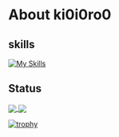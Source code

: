 # About ki0i0ro0

## skills

[![My Skills](https://skillicons.dev/icons?i=js,ts,html,css,sass,svg,react,vue,graphql,nextjs,nuxtjs,materialui,vite,nodejs,jest,express,prisma,nginx,dynamodb,postgres,mysql,redis,git,docker,github,gitlab,linux,md,vscode,aws,firebase,vercel,heroku,cs,dotnet,powershell,visualstudio)](https://skillicons.dev)

## Status
<a href="https://github.com/ki0i0ro0/github-readme-stats">
  <img align="center" src="https://github-readme-stats.vercel.app/api/top-langs/?username=ki0i0ro0&layout=compact" />
</a>
<a href="https://github.com/ki0i0ro0/github-readme-stats">
  <img align="center" src="https://github-readme-stats.vercel.app/api?username=ki0i0ro0" />
</a>

[![trophy](https://github-profile-trophy.vercel.app/?username=ki0i0ro0)](https://github.com/ki0i0ro0/github-profile-trophy)

<!--
**ki0i0ro0/ki0i0ro0** is a ✨ _special_ ✨ repository because its `README.md` (this file) appears on your GitHub profile.

Here are some ideas to get you started:

- 🔭 I’m currently working on ...
- 🌱 I’m currently learning ...
- 👯 I’m looking to collaborate on ...
- 🤔 I’m looking for help with ...
- 💬 Ask me about ...
- 📫 How to reach me: ...
- 😄 Pronouns: ...
- ⚡ Fun fact: ...
-->
